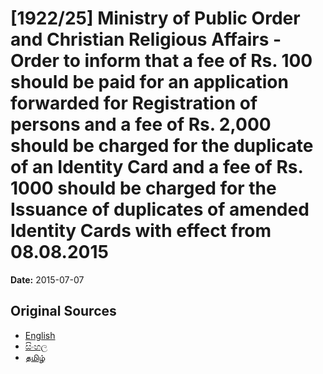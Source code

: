 # [1922/25] Ministry of Public Order and Christian Religious Affairs - Order to inform that a fee of Rs. 100 should be paid for an application forwarded for Registration of persons and a fee of Rs. 2,000 should be charged for the duplicate of an Identity Card and a fee of Rs. 1000 should be charged for the Issuance of duplicates of amended Identity Cards with effect from 08.08.2015

**Date:** 2015-07-07

## Original Sources

- [English](https://documents.gov.lk/view/extra-gazettes/2015/7/1922-25_E.pdf)
- [සිංහල](https://documents.gov.lk/view/extra-gazettes/2015/7/1922-25_S.pdf)
- [தமிழ்](https://documents.gov.lk/view/extra-gazettes/2015/7/1922-25_T.pdf)
